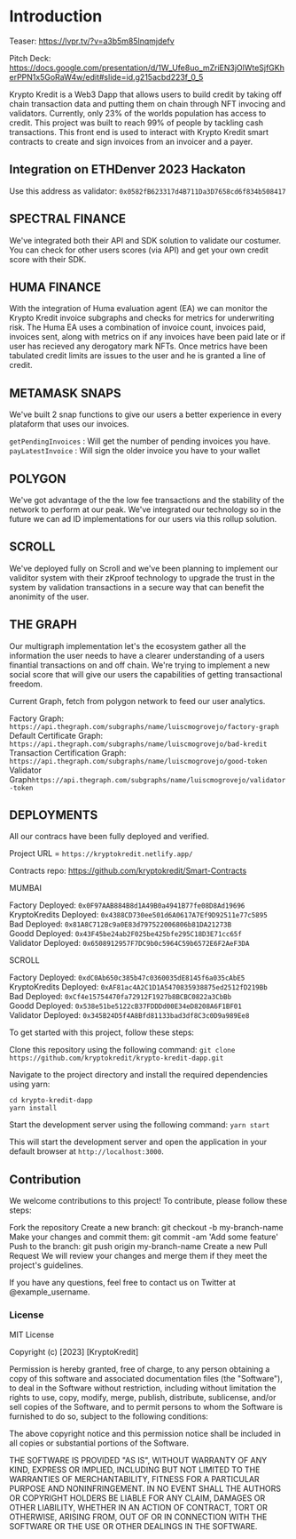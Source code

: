 # Introduction

Teaser: https://lvpr.tv/?v=a3b5m85lnqmjdefv

Pitch Deck: https://docs.google.com/presentation/d/1W_Ufe8uo_mZriEN3jOlWteSjfGKherPPN1x5GoRaW4w/edit#slide=id.g215acbd223f_0_5

Krypto Kredit is a Web3 Dapp that allows users to build credit by taking off chain transaction data and putting them on chain through NFT invocing and validators. Currently, only 23% of the worlds population has access to credit. This project was built to reach 99% of people by tackling cash transactions. This front end is used to interact with Krypto Kredit smart contracts to create and sign invoices from an invoicer and a payer.

## Integration on ETHDenver 2023 Hackaton

Use this address as validator: `0x0582fB623317d4B711Da3D7658cd6f834b508417`

## SPECTRAL FINANCE

We've integrated both their API and SDK solution to validate our costumer. You can check for other users scores (via API) and get your own credit score with their SDK. 

## HUMA FINANCE

With the integration of Huma evaluation agent (EA) we can monitor the Krypto Kredit invoice subgraphs and checks for metrics for underwriting risk. The Huma EA uses a combination of invoice count, invoices paid, invoices sent, along with metrics on if any invoices have been paid late or if user has recieved any derogatory mark NFTs. Once metrics have been tabulated credit limits are issues to the user and he is granted a line of credit.

## METAMASK SNAPS

We've built 2 snap functions to give our users a better experience in every plataform that uses our invoices. 

`getPendingInvoices` : Will get the number of pending invoices you have. <br>
`payLatestInvoice` : Will sign the older invoice you have to your wallet

## POLYGON

We've got advantage of the the low fee transactions and the stability of the network to perform at our peak. We've integrated our technology so in the future we can ad ID implementations for our users via this rollup solution.

## SCROLL

We've deployed fully on Scroll and we've been planning to implement our validitor system with their zKproof technology to upgrade the trust in the system by validation transactions in a secure way that can benefit the anonimity of the user.

## THE GRAPH

Our multigraph implementation let's the ecosystem gather all the information the user needs to have a clearer understanding of a users finantial transactions on and off chain. We're trying to implement a new social score that will give our users the capabilities of getting transactional freedom.

Current Graph, fetch from polygon network to feed our user analytics.

Factory Graph: `https://api.thegraph.com/subgraphs/name/luiscmogrovejo/factory-graph`<br>
Default Certificate Graph: `https://api.thegraph.com/subgraphs/name/luiscmogrovejo/bad-kredit`<br>
Transaction Certification Graph: `https://api.thegraph.com/subgraphs/name/luiscmogrovejo/good-token`<br>
Validator Graph`https://api.thegraph.com/subgraphs/name/luiscmogrovejo/validator-token`<br>

## DEPLOYMENTS

All our contracs have been  fully deployed and verified.

Project URL = `https://kryptokredit.netlify.app/`

Contracts repo: https://github.com/kryptokredit/Smart-Contracts

MUMBAI

Factory Deployed: `0x0F97AAB884B8d1A49B0a4941B77fe08D8Ad19696` <br>
KryptoKredits Deployed: `0x4388CD730ee501d6A0617A7Ef9D92511e77c5895`<br>
Bad Deployed: `0x81A8C712Bc9a0E83d797522006806b81DA21273B`<br>
Goodd Deployed: `0x43F45be24ab2F025be425bfe295C18D3E71cc65f`<br>
Validator Deployed: `0x6508912957F7DC9b0c5964C59b6572E6F2AeF3DA`<br>

SCROLL

Factory Deployed: `0xdC0Ab650c385b47c0360035dE8145f6a035cAbE5`<br>
KryptoKredits Deployed: `0xAF81ac4A2C1D1A5470835938875ed2512fD219Bb`<br>
Bad Deployed: `0xCf4e15754470fa72912F1927b8BCBC0822a3CbBb`<br>
Goodd Deployed: `0x538e51be5122cB37FDDDd00E34eD8208A6F1BF01`<br>
Validator Deployed: `0x345B24D5f4A8Bfd81133bad3df8C3c0D9a989Ee8`<br>

To get started with this project, follow these steps:

Clone this repository using the following command: `git clone https://github.com/kryptokredit/krypto-kredit-dapp.git`

Navigate to the project directory and install the required dependencies using yarn:

`cd krypto-kredit-dapp`<br>
`yarn install`

Start the development server using the following command: `yarn start`

This will start the development server and open the application in your default browser at `http://localhost:3000`.

## Contribution
We welcome contributions to this project! To contribute, please follow these steps:

Fork the repository Create a new branch: git checkout -b my-branch-name Make your changes and commit them: git commit -am 'Add some feature' Push to the branch: git push origin my-branch-name Create a new Pull Request We will review your changes and merge them if they meet the project's guidelines.

If you have any questions, feel free to contact us on Twitter at @example_username.

### License
MIT License

Copyright (c) [2023] [KryptoKredit]

Permission is hereby granted, free of charge, to any person obtaining a copy of this software and associated documentation files (the "Software"), to deal in the Software without restriction, including without limitation the rights to use, copy, modify, merge, publish, distribute, sublicense, and/or sell copies of the Software, and to permit persons to whom the Software is furnished to do so, subject to the following conditions:

The above copyright notice and this permission notice shall be included in all copies or substantial portions of the Software.

THE SOFTWARE IS PROVIDED "AS IS", WITHOUT WARRANTY OF ANY KIND, EXPRESS OR IMPLIED, INCLUDING BUT NOT LIMITED TO THE WARRANTIES OF MERCHANTABILITY, FITNESS FOR A PARTICULAR PURPOSE AND NONINFRINGEMENT. IN NO EVENT SHALL THE AUTHORS OR COPYRIGHT HOLDERS BE LIABLE FOR ANY CLAIM, DAMAGES OR OTHER LIABILITY, WHETHER IN AN ACTION OF CONTRACT, TORT OR OTHERWISE, ARISING FROM, OUT OF OR IN CONNECTION WITH THE SOFTWARE OR THE USE OR OTHER DEALINGS IN THE SOFTWARE.
